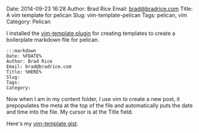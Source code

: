 Date: 2014-09-23 16:28
Author: Brad Rice
Email: brad@bradrice.com
Title: A vim template for pelican
Slug: vim-template-pelican
Tags: pelican, vim
Category: Pelican

I installed the [vim-template
plugin](https://github.com/aperezdc/vim-template) for creating templates to create a
boilerplate markdown file for pelican.

    :::markdown
    Date: %FDATE%
    Author: Brad Rice
    Email: brad@bradrice.com
    Title: %HERE%
    Slug: 
    Tags: 
    Category: 

Now when I am in my content folder, I use vim to create a new post, it
prepopulates the meta at the top of the file and automatically puts the
date and time into the file. My cursor is at the Title field.

Here's my [vim-template
gist](https://gist.github.com/bradrice/465e1d82abd5619b70b8).
